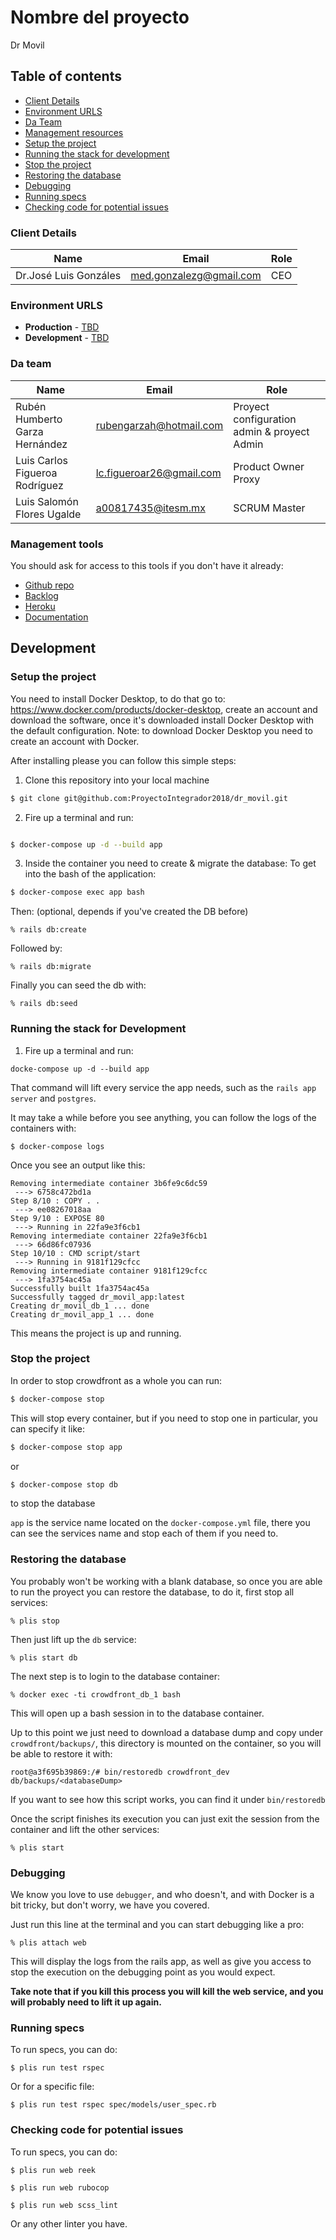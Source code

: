 # Nombre del proyecto

Dr Movil

## Table of contents

* [Client Details](#client-details)
* [Environment URLS](#environment-urls)
* [Da Team](#team)
* [Management resources](#management-resources)
* [Setup the project](#setup-the-project)
* [Running the stack for development](#running-the-stack-for-development)
* [Stop the project](#stop-the-project)
* [Restoring the database](#restoring-the-database)
* [Debugging](#debugging)
* [Running specs](#running-specs)
* [Checking code for potential issues](#checking-code-for-potential-issues)


### Client Details

| Name                  | Email                   | Role |
| --------------------- | ----------------------- | ---- |
| Dr.José Luis Gonzáles | med.gonzalezg@gmail.com | CEO  |


### Environment URLS

* **Production** - [TBD](TBD)
* **Development** - [TBD](TBD)

### Da team

| Name                           | Email                    | Role                                       |
| ------------------------------ | ------------------------ | ------------------------------------------ |
| Rubén Humberto Garza Hernández | rubengarzah@hotmail.com  | Proyect configuration admin & proyect Admin|
| Luis Carlos Figueroa Rodríguez | lc.figueroar26@gmail.com | Product Owner Proxy                        |
| Luis Salomón Flores Ugalde     | a00817435@itesm.mx       | SCRUM Master                               |

### Management tools

You should ask for access to this tools if you don't have it already:

* [Github repo](https://github.com/)
* [Backlog]()
* [Heroku](https://crowdfront-staging.herokuapp.com/)
* [Documentation](https://drive.com)

## Development

### Setup the project

You need to install Docker Desktop, to do that go to: https://www.docker.com/products/docker-desktop, create an account
and download the software, once it's downloaded install Docker Desktop with the default configuration.
Note: to download Docker Desktop you need to create an account with Docker.

After installing please you can follow this simple steps:

1. Clone this repository into your local machine

```bash
$ git clone git@github.com:ProyectoIntegrador2018/dr_movil.git
```

2. Fire up a terminal and run:

```bash

$ docker-compose up -d --build app
```

3. Inside the container you need to create & migrate the database:
To get into the bash of the application:
```bash
$ docker-compose exec app bash
```
Then: (optional, depends if you've created the DB before)
```
% rails db:create
```
Followed by:
```
% rails db:migrate
```
Finally you can seed the db with:
```
% rails db:seed
```
### Running the stack for Development

1. Fire up a terminal and run:

```
docke-compose up -d --build app
```

That command will lift every service the app needs, such as the `rails app server` and `postgres`.


It may take a while before you see anything, you can follow the logs of the containers with:

```
$ docker-compose logs
```

Once you see an output like this:

```
Removing intermediate container 3b6fe9c6dc59
 ---> 6758c472bd1a
Step 8/10 : COPY . .
 ---> ee08267018aa
Step 9/10 : EXPOSE 80
 ---> Running in 22fa9e3f6cb1
Removing intermediate container 22fa9e3f6cb1
 ---> 66d86fc07936
Step 10/10 : CMD script/start
 ---> Running in 9181f129cfcc
Removing intermediate container 9181f129cfcc
 ---> 1fa3754ac45a
Successfully built 1fa3754ac45a
Successfully tagged dr_movil_app:latest
Creating dr_movil_db_1 ... done
Creating dr_movil_app_1 ... done
```

This means the project is up and running.

### Stop the project

In order to stop crowdfront as a whole you can run:

```bash
$ docker-compose stop
```

This will stop every container, but if you need to stop one in particular, you can specify it like:

```bash
$ docker-compose stop app
```
or
```bash
$ docker-compose stop db
```
to stop the database

`app` is the service name located on the `docker-compose.yml` file, there you can see the services name and stop each of them if you need to.

### Restoring the database

You probably won't be working with a blank database, so once you are able to run the proyect you can restore the database, to do it, first stop all services:

```
% plis stop
```

Then just lift up the `db` service:

```
% plis start db
```

The next step is to login to the database container:

```
% docker exec -ti crowdfront_db_1 bash
```

This will open up a bash session in to the database container.

Up to this point we just need to download a database dump and copy under `crowdfront/backups/`, this directory is mounted on the container, so you will be able to restore it with:

```
root@a3f695b39869:/# bin/restoredb crowdfront_dev db/backups/<databaseDump>
```

If you want to see how this script works, you can find it under `bin/restoredb`

Once the script finishes its execution you can just exit the session from the container and lift the other services:

```
% plis start
```

### Debugging

We know you love to use `debugger`, and who doesn't, and with Docker is a bit tricky, but don't worry, we have you covered.

Just run this line at the terminal and you can start debugging like a pro:

```
% plis attach web
```

This will display the logs from the rails app, as well as give you access to stop the execution on the debugging point as you would expect.

**Take note that if you kill this process you will kill the web service, and you will probably need to lift it up again.**

### Running specs

To run specs, you can do:

```
$ plis run test rspec
```

Or for a specific file:

```
$ plis run test rspec spec/models/user_spec.rb
```

### Checking code for potential issues

To run specs, you can do:

```
$ plis run web reek
```

```
$ plis run web rubocop
```

```
$ plis run web scss_lint
```

Or any other linter you have.
